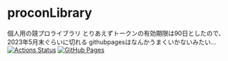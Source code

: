 # proconLibrary
個人用の競プロライブラリ
とりあえずトークンの有効期限は90日としたので、2023年5月末ぐらいに切れる
githubpagesはなんかうまくいかないみたい...
[![Actions Status](https://github.com/CoCo-Japan-pan/proconLibrary/workflows/verify/badge.svg)](https://github.com/CoCo-Japan-pan/proconLibrary/actions)
[![GitHub Pages](https://img.shields.io/static/v1?label=GitHub+Pages&message=+&color=brightgreen&logo=github)](https://CoCo-Japan-pan.github.io/proconLibrary/)